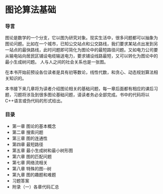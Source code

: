 # 图论算法基础
### 导言
图论是数学的一个分支，它以图为研究对象。现实生活中，很多问题都可以抽象为图论问题。比如在一个城市，已知公交站点和公交路线，我们要求某站点出发到另一站点的最快路线，此时问题即可简化为图论中的最短路径问题。又如电力公司要从输电站向居民区铺设电缆输送电力，要求铺设线路最短，又可以转化为图论中的最小生成树问题。  人与人之间的社会关系也是一张图。

在本书开始前预设各位读者是具有初等数论，线性代数，和贪心、动态规划算法相关知识的。

本书接下来几章将为读者介绍图论相关的基础问题，每一章后面都有相应的课后习题，习题将涉及到很多图论基础问题，请读者务必全部完成。书中的代码将以C++语言或伪代码的形式给出。

### 目录
* 第一章 图论的基本概念
* 第二章 搜索问题
* 第三章 图的连通性
* 第四章 最短路径
* 第五章 最小生成树和最小树形图
* 第六章 图的匹配问题
* 第七章 网络流相关
* 第八章 特殊的图--树
* 第九章 图的趣题和难题
* 习题答案
* 附录（一）各章代码汇总